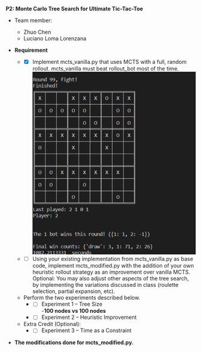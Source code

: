 **P2: Monte Carlo Tree Search for Ultimate Tic-Tac-Toe**  
- Team member:  
  - Zhuo Chen
  - Luciano Loma Lorenzana
  
- **Requirement**  
  - - [x] Implement mcts_vanilla.py that uses MCTS with a full, random rollout. mcts_vanilla must beat rollout_bot most of the time.  
      ![This graph shows that mcts_vanilla beats rollout_bot most of the time.](mcts_vanilla_vs_random_bot.png) 
  - - [ ] Using your existing implementation from mcts_vanilla.py as base code, implement mcts_modified.py with the addition of your own heuristic rollout strategy as an improvement over vanilla MCTS. Optional: You may also adjust other aspects of the tree search, by implementing the variations discussed in class (roulette selection, partial expansion, etc).  
  - Perform the two experiments described below.  
    -  - [ ] Experiment 1 – Tree Size  
       -**100 nodes vs  100 nodes**  
       
    -  - [ ] Experiment 2 – Heuristic Improvement  
  - Extra Credit (Optional):
       - - [ ] Experiment 3 – Time as a Constraint  

- **The modifications done for mcts_modified.py.**  
    
